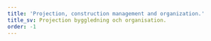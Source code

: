 ```yaml
---
title: 'Projection, construction management and organization.'
title_sv: Projection byggledning och organisation.
order: -1
---
```

